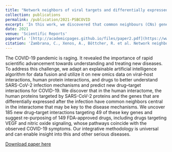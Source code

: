 ```yaml
---
title: "Network neighbors of viral targets and differentially expressed genes in COVID-19 are drug target candidates"
collection: publications
permalink: /publication/2021-PSBCOVID
excerpt: 'In this work, we discovered that common neighbours (CNs) genes, which directly connect viral interactors (VIs) and differentially expressed genes (DEGs) in the human interactome, are key to COVID-19 mechanisms and promising targets for drug re-purposing.'
date: 2021
venue: 'Scientific Reports'
paperurl: '[http://academicpages.github.io/files/paper2.pdf](https://www.nature.com/articles/s41598-021-98289-x#citeas)'
citation: 'Zambrana, C., Xenos, A., Böttcher, R. et al. Network neighbors of viral targets and differentially expressed genes in COVID-19 are drug target candidates. Sci Rep 11, 18985 (2021). https://doi.org/10.1038/s41598-021-98289-x'
---
```

The COVID-19 pandemic is raging. It revealed the importance of rapid scientific advancement towards understanding and treating new diseases. To address this challenge, we adapt an explainable artificial intelligence algorithm for data fusion and utilize it on new omics data on viral–host interactions, human protein interactions, and drugs to better understand SARS-CoV-2 infection mechanisms and predict new drug–target interactions for COVID-19. We discover that in the human interactome, the human proteins targeted by SARS-CoV-2 proteins and the genes that are differentially expressed after the infection have common neighbors central in the interactome that may be key to the disease mechanisms. We uncover 185 new drug–target interactions targeting 49 of these key genes and suggest re-purposing of 149 FDA-approved drugs, including drugs targeting VEGF and nitric oxide signaling, whose pathways coincide with the observed COVID-19 symptoms. Our integrative methodology is universal and can enable insight into this and other serious diseases.

[Download paper here](https://www.nature.com/articles/s41598-021-98289-x#citeas)

